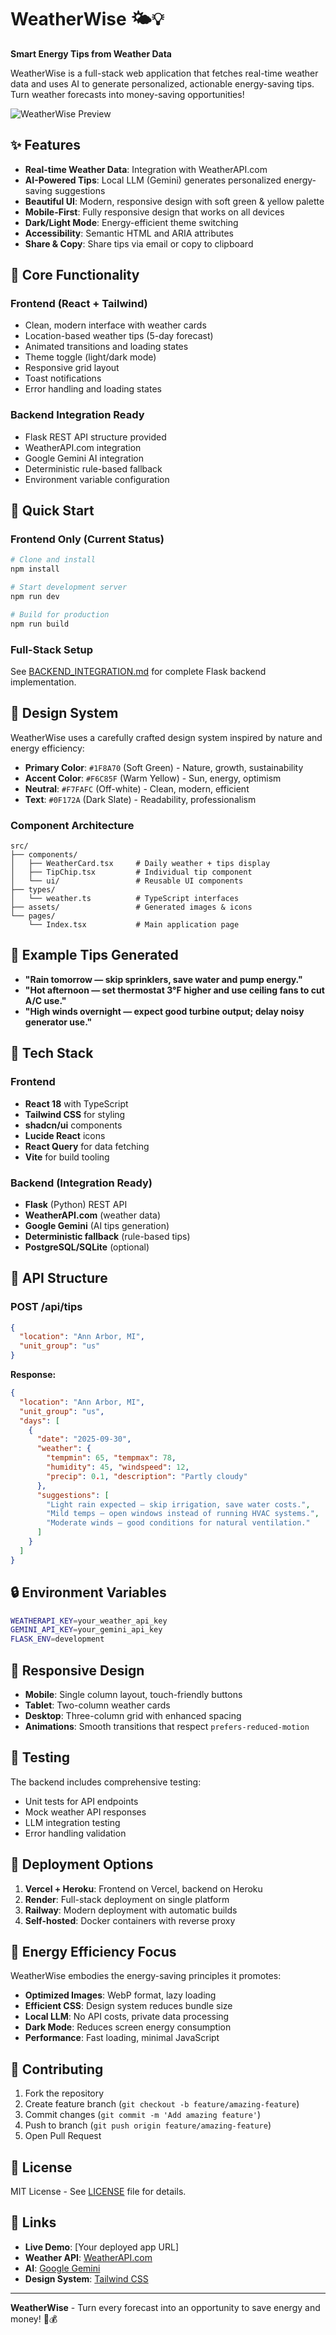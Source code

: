 # WeatherWise 🌤️💡

**Smart Energy Tips from Weather Data**

WeatherWise is a full-stack web application that fetches real-time weather data and uses AI to generate personalized, actionable energy-saving tips. Turn weather forecasts into money-saving opportunities!

![WeatherWise Preview](src/assets/hero-weather.jpg)

## ✨ Features

- **Real-time Weather Data**: Integration with WeatherAPI.com
- **AI-Powered Tips**: Local LLM (Gemini) generates personalized energy-saving suggestions
- **Beautiful UI**: Modern, responsive design with soft green & yellow palette
- **Mobile-First**: Fully responsive design that works on all devices
- **Dark/Light Mode**: Energy-efficient theme switching
- **Accessibility**: Semantic HTML and ARIA attributes
- **Share & Copy**: Share tips via email or copy to clipboard

## 🎯 Core Functionality

### Frontend (React + Tailwind)
- Clean, modern interface with weather cards
- Location-based weather tips (5-day forecast)
- Animated transitions and loading states
- Theme toggle (light/dark mode)
- Responsive grid layout
- Toast notifications
- Error handling and loading states

### Backend Integration Ready
- Flask REST API structure provided
- WeatherAPI.com integration
- Google Gemini AI integration
- Deterministic rule-based fallback
- Environment variable configuration

## 🚀 Quick Start

### Frontend Only (Current Status)
```bash
# Clone and install
npm install

# Start development server
npm run dev

# Build for production
npm run build
```

### Full-Stack Setup
See [BACKEND_INTEGRATION.md](BACKEND_INTEGRATION.md) for complete Flask backend implementation.

## 🎨 Design System

WeatherWise uses a carefully crafted design system inspired by nature and energy efficiency:

- **Primary Color**: `#1F8A70` (Soft Green) - Nature, growth, sustainability
- **Accent Color**: `#F6C85F` (Warm Yellow) - Sun, energy, optimism  
- **Neutral**: `#F7FAFC` (Off-white) - Clean, modern, efficient
- **Text**: `#0F172A` (Dark Slate) - Readability, professionalism

### Component Architecture
```
src/
├── components/
│   ├── WeatherCard.tsx     # Daily weather + tips display
│   ├── TipChip.tsx         # Individual tip component
│   └── ui/                 # Reusable UI components
├── types/
│   └── weather.ts          # TypeScript interfaces
├── assets/                 # Generated images & icons
└── pages/
    └── Index.tsx           # Main application page
```

## 🌟 Example Tips Generated

- **"Rain tomorrow — skip sprinklers, save water and pump energy."**
- **"Hot afternoon — set thermostat 3°F higher and use ceiling fans to cut A/C use."**
- **"High winds overnight — expect good turbine output; delay noisy generator use."**

## 🔧 Tech Stack

### Frontend
- **React 18** with TypeScript
- **Tailwind CSS** for styling
- **shadcn/ui** components
- **Lucide React** icons
- **React Query** for data fetching
- **Vite** for build tooling

### Backend (Integration Ready)
- **Flask** (Python) REST API
- **WeatherAPI.com** (weather data)
- **Google Gemini** (AI tips generation)
- **Deterministic fallback** (rule-based tips)
- **PostgreSQL/SQLite** (optional)

## 🎯 API Structure

### POST /api/tips
```json
{
  "location": "Ann Arbor, MI",
  "unit_group": "us"
}
```

**Response:**
```json
{
  "location": "Ann Arbor, MI",
  "unit_group": "us", 
  "days": [
    {
      "date": "2025-09-30",
      "weather": {
        "tempmin": 65, "tempmax": 78,
        "humidity": 45, "windspeed": 12,
        "precip": 0.1, "description": "Partly cloudy"
      },
      "suggestions": [
        "Light rain expected — skip irrigation, save water costs.",
        "Mild temps — open windows instead of running HVAC systems.", 
        "Moderate winds — good conditions for natural ventilation."
      ]
    }
  ]
}
```

## 🔒 Environment Variables

```bash
WEATHERAPI_KEY=your_weather_api_key
GEMINI_API_KEY=your_gemini_api_key
FLASK_ENV=development
```

## 📱 Responsive Design

- **Mobile**: Single column layout, touch-friendly buttons
- **Tablet**: Two-column weather cards
- **Desktop**: Three-column grid with enhanced spacing
- **Animations**: Smooth transitions that respect `prefers-reduced-motion`

## 🧪 Testing

The backend includes comprehensive testing:
- Unit tests for API endpoints
- Mock weather API responses  
- LLM integration testing
- Error handling validation

## 🚀 Deployment Options

1. **Vercel + Heroku**: Frontend on Vercel, backend on Heroku
2. **Render**: Full-stack deployment on single platform
3. **Railway**: Modern deployment with automatic builds
4. **Self-hosted**: Docker containers with reverse proxy

## 🌱 Energy Efficiency Focus

WeatherWise embodies the energy-saving principles it promotes:

- **Optimized Images**: WebP format, lazy loading
- **Efficient CSS**: Design system reduces bundle size
- **Local LLM**: No API costs, private data processing
- **Dark Mode**: Reduces screen energy consumption
- **Performance**: Fast loading, minimal JavaScript

## 🤝 Contributing

1. Fork the repository
2. Create feature branch (`git checkout -b feature/amazing-feature`)
3. Commit changes (`git commit -m 'Add amazing feature'`)
4. Push to branch (`git push origin feature/amazing-feature`)
5. Open Pull Request

## 📄 License

MIT License - See [LICENSE](LICENSE) file for details.

## 🔗 Links

- **Live Demo**: [Your deployed app URL]
- **Weather API**: [WeatherAPI.com](https://www.weatherapi.com/)
- **AI**: [Google Gemini](https://makersuite.google.com/app/apikey)
- **Design System**: [Tailwind CSS](https://tailwindcss.com/)

---

**WeatherWise** - Turn every forecast into an opportunity to save energy and money! 🌱💰
